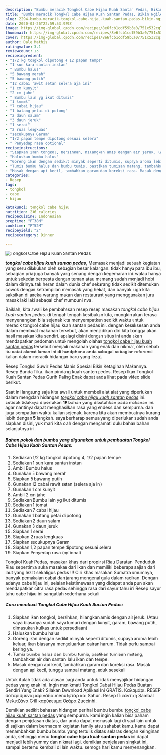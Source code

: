 ```yaml
---
description: "Bumbu meracik Tongkol Cabe Hijau Kuah Santan Pedas, Bikin Ngiler"
title: "Bumbu meracik Tongkol Cabe Hijau Kuah Santan Pedas, Bikin Ngiler"
slug: 2294-bumbu-meracik-tongkol-cabe-hijau-kuah-santan-pedas-bikin-ngiler
date: 2020-08-26T22:59:53.929Z
image: https://img-global.cpcdn.com/recipes/8e6fcb1cdf59b3a0/751x532cq70/tongkol-cabe-hijau-kuah-santan-pedas-foto-resep-utama.jpg
thumbnail: https://img-global.cpcdn.com/recipes/8e6fcb1cdf59b3a0/751x532cq70/tongkol-cabe-hijau-kuah-santan-pedas-foto-resep-utama.jpg
cover: https://img-global.cpcdn.com/recipes/8e6fcb1cdf59b3a0/751x532cq70/tongkol-cabe-hijau-kuah-santan-pedas-foto-resep-utama.jpg
author: Dale Mathis
ratingvalue: 3.1
reviewcount: 13
recipeingredient:
- "1/2 kg tongkol dipotong 4 12 papan tempe"
- "1 sun kara santan instan"
- " Bumbu halus"
- "5 bawang merah"
- "5 bawang putih"
- "12 cabai rawit setan selera aja ini"
- "1 cm kunyit"
- "2 cm jahe"
- " Bumbu lain yg ikut ditumis"
- "1 tomat"
- "7 cabai hijau"
- "1 batang petai di potong"
- "2 daun salam"
- "3 daun jeruk"
- "1 serai"
- "2 ruas lengkuas"
- "secukupnya Garam"
- "1/2 papan tempe dipotong sesuai selera"
- " Penyedap rasa optional"
recipeinstructions:
- "Siapkan ikan tongkol, bersihkan, hilangkan amis dengan air jeruk. (Atau saya biasanya sudah saya lumuri dengan kunyit, garam, bawang putih, dimasukan kulkas untuk persediaan)"
- "Haluskan bumbu halus"
- "Goreng ikan dengan sedikit minyak seperti ditumis, supaya aroma lebih keluar, ikan biasanya mengeluarkan cairan harum. Tidak perlu sampai kering ya."
- "Tumis bumbu halus dan bumbu tumis, pastikan tumisan matang, tambahkan air dan santan, lalu ikan dan tempe."
- "Masak dengan api kecil, tambahkan garam dan koreksi rasa. Masak dengan api kecil, tunggu sampai matang, aduk sesekali"
categories:
- Resep
tags:
- tongkol
- cabe
- hijau

katakunci: tongkol cabe hijau 
nutrition: 236 calories
recipecuisine: Indonesian
preptime: "PT38M"
cooktime: "PT52M"
recipeyield: "2"
recipecategory: Dinner

---
```



![Tongkol Cabe Hijau Kuah Santan Pedas](https://img-global.cpcdn.com/recipes/8e6fcb1cdf59b3a0/751x532cq70/tongkol-cabe-hijau-kuah-santan-pedas-foto-resep-utama.jpg)

<b><i>tongkol cabe hijau kuah santan pedas</i></b>, Memasak menjadi sebuah kegiatan yang seru dilakukan oleh sebagian besar kalangan. tidak hanya para ibu ibu, sebagian pria juga banyak yang senang dengan kegemaran ini. walau hanya untuk sekedar berpesta dengan teman atau memang sudah menjadi hobi dalam dirinya. tak heran dalam dunia chef sekarang tidak sedikit ditemukan cowok dengan ketrampilan memasak yang hebat, dan banyak juga kita saksikan di aneka warung makan dan restaurant yang menggunakan juru masak laki laki sebagai chef mumpuni nya.

Baiklah, kita awali ke pembahasan resep resep masakan <i>tongkol cabe hijau kuah santan pedas</i>. di tengah tengah kesibukan kita, mungkin akan terasa menyenangkan bila sejenak kita menyempatkan sedikit waktu untuk meracik tongkol cabe hijau kuah santan pedas ini. dengan kesuksesan anda dalam membuat makanan tersebut, akan menjadikan diri kita bangga akan hasil masakan kita sendiri. apalagi disini dengan situs ini anda akan mendapatkan pedoman untuk mengolah olahan <u>tongkol cabe hijau kuah santan pedas</u> tersebut menjadi makanan yang enak dan nikmat, oleh sebab itu catat alamat laman ini di handphone anda sebagai sebagian referensi kalian dalam meracik hidangan baru yang lezat.

Resep Tongkol Suwir Pedas Manis Spesial Bikin Ketagihan Makannya. Resep Bunda Tika. ikan pindang kuah santen pedes. Resep Ikan Tongkol Kuah Santan Pedas Gurih Paling Enak dapat anda lihat pada video slide berikut.


Saat ini langsung saja kita awali untuk membeli alat alat yang diperlukan dalam mengolah hidangan <u><i>tongkol cabe hijau kuah santan pedas</i></u> ini. setidak tidaknya diperlukan <b>19</b> bahan yang dibutuhkan pada makanan ini. agar nantinya dapat menghasilkan rasa yang endess dan sempurna. dan juga sempatkan waktu kalian sejenak, karena kita akan membuatnya kurang lebih dengan <b>5</b> langkah. saya berharap semua yang diperlukan sudah anda siapkan disini, yuk mari kita olah dengan mengamati dulu bahan bahan selanjutnya ini.

<!--inarticleads1-->

##### Bahan pokok dan bumbu yang digunakan untuk pembuatan Tongkol Cabe Hijau Kuah Santan Pedas:

1. Sediakan 1/2 kg tongkol dipotong 4, 1/2 papan tempe
1. Sediakan 1 sun kara santan instan
1. Ambil  Bumbu halus
1. Gunakan 5 bawang merah
1. Siapkan 5 bawang putih
1. Gunakan 12 cabai rawit setan (selera aja ini)
1. Gunakan 1 cm kunyit
1. Ambil 2 cm jahe
1. Sediakan  Bumbu lain yg ikut ditumis
1. Sediakan 1 tomat
1. Sediakan 7 cabai hijau
1. Gunakan 1 batang petai di potong
1. Sediakan 2 daun salam
1. Gunakan 3 daun jeruk
1. Siapkan 1 serai
1. Siapkan 2 ruas lengkuas
1. Siapkan secukupnya Garam
1. Siapkan 1/2 papan tempe dipotong sesuai selera
1. Siapkan  Penyedap rasa (optional)


Tongkol Kuah Pedas, masakan khas dari propinsi Riau Daratan. Penduduk Riau sepertinya suka masakan dari ikan dan memiliki beberapa sajian dari laut yang lezat sekaligus pedas !!! Ciri khas masakan Sumatra umumnya, banyak pemakaian cabai dan jarang mengenal gula dalam racikan. Dengan adanya cabe hijau ini, selaian keistimewaan yang didapat anda pun akan mendapatkan citra rasa pedas sehingga rasa dari sayur tahu ini Resep sayur tahu cabe hijau ini sangatlah sederhana sekali. 

<!--inarticleads2-->

##### Cara membuat Tongkol Cabe Hijau Kuah Santan Pedas:

1. Siapkan ikan tongkol, bersihkan, hilangkan amis dengan air jeruk. (Atau saya biasanya sudah saya lumuri dengan kunyit, garam, bawang putih, dimasukan kulkas untuk persediaan)
1. Haluskan bumbu halus
1. Goreng ikan dengan sedikit minyak seperti ditumis, supaya aroma lebih keluar, ikan biasanya mengeluarkan cairan harum. Tidak perlu sampai kering ya.
1. Tumis bumbu halus dan bumbu tumis, pastikan tumisan matang, tambahkan air dan santan, lalu ikan dan tempe.
1. Masak dengan api kecil, tambahkan garam dan koreksi rasa. Masak dengan api kecil, tunggu sampai matang, aduk sesekali


Untuk itulah tidak ada alasan bagi anda untuk tidak menyajikan hidangan pedas yang enak ini. Ingin menikmati Tongkol Cabai Hijau Pedas Buatan Sendiri Yang Enak? Silakan Download Aplikasi Ini GRATIS. Καλαμάρι. RESEP σοταρισμένα μαρινάδα.menu Ιφτάρ και Sahur . Resep Πικάντικη Sambal Μελιτζάνα Grill καρύκευμα Οκάρα Zuccinhi. 

Demikian sedikit bahasan hidangan perihal bumbu bumbu <u>tongkol cabe hijau kuah santan pedas</u> yang sempurna. kami ingin kalian bisa paham dengan penjelasan diatas, dan anda dapat memasak lagi di saat lain untuk di sajikan dalam bermacam kegiatan family atau sahabat kamu. kamu dapat menambahkan bumbu bumbu yang tertulis diatas selaras dengan keinginan anda, sehingga menu <b>tongkol cabe hijau kuah santan pedas</b> ini dapat menjadi lebih yummy dan nikmat lagi. demikian penjelasan singkat ini, sampai bertemu kembali di lain waktu. semoga hari kamu menyenangkan.
